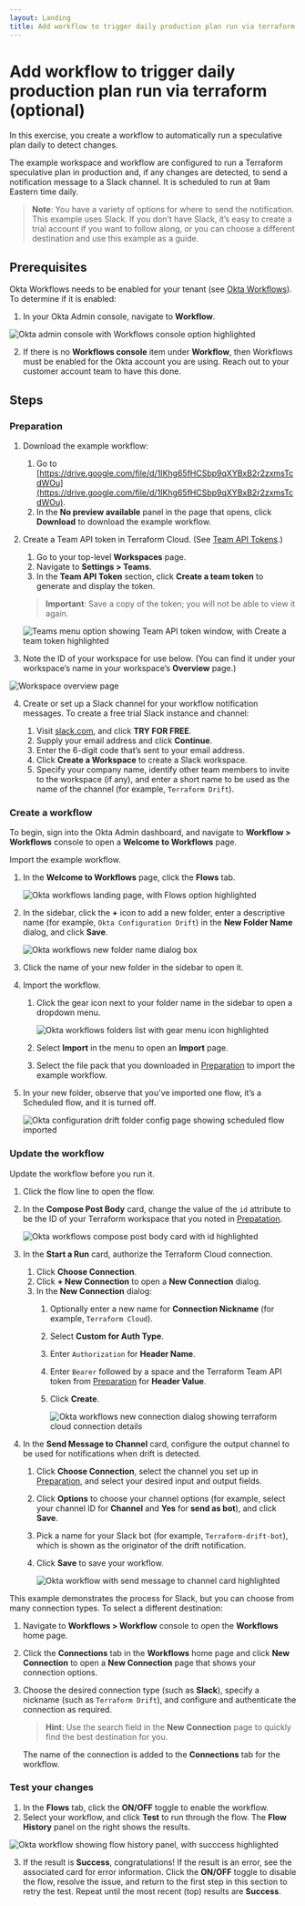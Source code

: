 ```yaml
---
layout: Landing
title: Add workflow to trigger daily production plan run via terraform (optional)
---
```


# Add workflow to trigger daily production plan run via terraform (optional)

In this exercise, you create a workflow to automatically run a speculative plan daily to detect changes.

The example workspace and workflow are configured to run a Terraform speculative plan in production and, if any changes are detected, to send a notification message to a Slack channel. It is scheduled to run at 9am Eastern time daily.

> **Note**: You have a variety of options for where to send the notification. This example uses Slack. If you don’t have Slack, it’s easy to create a trial account if you want to follow along, or you can choose a different destination and use this example as a guide.

## Prerequisites

Okta Workflows needs to be enabled for your tenant (see [Okta Workflows](https://help.okta.com/wf/en-us/Content/Topics/Workflows/workflows-main.htm)). To determine if it is enabled:

1. In your Okta Admin console, navigate to **Workflow**.

<div class="half border">

![Okta admin console with Workflows console option highlighted](/img/ra/mmod/figure-8-1.png)

</div>

2. If there is no **Workflows console** item under **Workflow**, then Workflows must be enabled for the Okta account you are using. Reach out to your customer account team to have this done.


## Steps

### Preparation

1. Download the example workflow:
   1. Go to [https://drive.google.com/file/d/1IKhg65fHCSbp9qXYBxB2r2zxmsTcdWOu](https://drive.google.com/file/d/1IKhg65fHCSbp9qXYBxB2r2zxmsTcdWOu).
   2. In the **No preview available** panel in the page that opens, click **Download** to download the example workflow.
2. Create a Team API token in Terraform Cloud. (See [Team API Tokens](https://developer.hashicorp.com/terraform/cloud-docs/users-teams-organizations/api-tokens#team-api-tokens).)
   1. Go to your top-level **Workspaces** page.
   2. Navigate to **Settings > Teams**.
   3. In the **Team API Token** section, click **Create a team token** to generate and display the token.

   > **Important**: Save a copy of the token; you will not be able to view it again.

   <div class="full border">

   ![Teams menu option showing Team API token window, with Create a team token highlighted](/img/ra/mmod/figure-8-2.png)

   </div>

3. Note the ID of your workspace for use below. (You can find it under your workspace’s name in your workspace’s **Overview** page.)

<div class="full border">

![Workspace overview page](/img/ra/mmod/figure-8-3.png)

</div>

4. Create or set up a Slack channel for your workflow notification messages. To create a free trial Slack instance and channel:

   1. Visit [slack.com](http://slack.com), and click **TRY FOR FREE**.
   2. Supply your email address and click **Continue**.
   3. Enter the 6-digit code that’s sent to your email address.
   4. Click **Create a Workspace** to create a Slack workspace.
   5. Specify your company name, identify other team members to invite to the workspace (if any), and enter a short name to be used as the name of the channel (for example, `Terraform Drift`).

### Create a workflow

To begin, sign into the Okta Admin dashboard, and navigate to **Workflow > Workflows** console to open a **Welcome to Workflows** page.

Import the example workflow.

1. In the **Welcome to Workflows** page, click the **Flows** tab.

   <div class="full border">

   ![Okta workflows landing page, with Flows option highlighted](/img/ra/mmod/figure-8-4.png)

   </div>

2. In the sidebar, click the **+** icon to add a new folder, enter a descriptive name (for example, `Okta Configuration Drift`) in the **New Folder Name** dialog, and click **Save**.

   <div class="full border">

   ![Okta workflows new folder name dialog box](/img/ra/mmod/figure-8-5.png)

   </div>

3. Click the name of your new folder in the sidebar to open it.

4. Import the workflow.
   1. Click the gear icon next to your folder name in the sidebar to open a dropdown menu.

      <div class="full border">

      ![Okta workflows folders list with gear menu icon highlighted](/img/ra/mmod/figure-8-6.png)

      </div>

   2. Select **Import** in the menu to open an **Import** page.
   3. Select the file pack that you downloaded in [Preparation](#Preparation) to import the example workflow.

5. In your new folder, observe that you've imported one flow, it’s a Scheduled flow, and it is turned off.

   <div class="full border">

   ![Okta configuration drift folder config page showing scheduled flow imported](/img/ra/mmod/figure-8-7.png)

   </div>

### Update the workflow

Update the workflow before you run it.

1. Click the flow line to open the flow.
2. In the **Compose Post Body** card, change the value of the `id` attribute to be the ID of your Terraform workspace that you noted in [Prepatation](#Preparation).

   <div class="full border">

   ![Okta workflows compose post body card with id highlighted](/img/ra/mmod/figure-8-8.png)

   </div>

3. In the **Start a Run** card, authorize the Terraform Cloud connection.
   1. Click **Choose Connection**.
   2. Click **+ New Connection** to open a **New Connection** dialog.
   3. In the **New Connection** dialog:
      1. Optionally enter a new name for **Connection Nickname** (for example, `Terraform Cloud`).
      2. Select **Custom for Auth Type**.
      3. Enter `Authorization` for **Header Name**.
      4. Enter `Bearer` followed by a space and the Terraform Team API token from [Preparation](#Preparation) for **Header Value**.
      5. Click **Create**.

         <div class="three-quarter border">

         ![Okta workflows new connection dialog showing terraform cloud connection details](/img/ra/mmod/figure-8-9.png)

         </div>

4. In the **Send Message to Channel** card, configure the output channel to be used for notifications when drift is detected.
   1. Click **Choose Connection**, select the channel you set up in [Preparation](#Preparation), and select your desired input and output fields.
   2. Click **Options** to choose your channel options (for example, select your channel ID for **Channel** and **Yes** for **send as bot**), and click **Save**.
   3. Pick a name for your Slack bot (for example, `Terraform-drift-bot`), which is shown as the originator of the drift notification.
   4. Click **Save** to save your workflow.

      <div class="full border">

      ![Okta workflow with send message to channel card highlighted](/img/ra/mmod/figure-8-10.png)

      </div>

This example demonstrates the process for Slack, but you can choose from many connection types. To select a different destination:

1. Navigate to **Workflows > Workflow** console to open the **Workflows** home page.
2. Click the **Connections** tab in the **Workflows** home page and click **New Connection** to open a **New Connection** page that shows your connection options.
3. Choose the desired connection type (such as **Slack**), specify a nickname (such as `Terraform Drift`), and configure and authenticate the connection as required. 

   > **Hint**: Use the search field in the **New Connection** page to quickly find the best destination for you.

   The name of the connection is added to the **Connections** tab for the workflow.

### Test your changes

1. In the **Flows** tab, click the **ON/OFF** toggle to enable the workflow.
2. Select your workflow, and click **Test** to run through the flow. The **Flow History** panel on the right shows the results.

<div class="full border">

![Okta workflow showing flow history panel, with succcess highlighted](/img/ra/mmod/figure-8-11.png)

</div>

3. If the result is **Success**, congratulations! If the result is an error, see the associated card for error information. Click the **ON/OFF** toggle to disable the flow, resolve the issue, and return to the first step in this section to retry the test. Repeat until the most recent (top) results are **Success**.